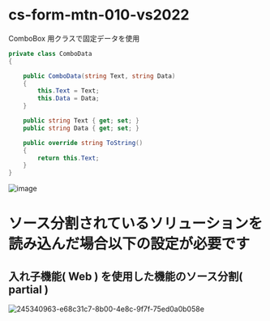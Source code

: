 # cs-form-mtn-010-vs2022
ComboBox 用クラスで固定データを使用

```cs
private class ComboData
{

    public ComboData(string Text, string Data)
    {
        this.Text = Text;
        this.Data = Data;
    }

    public string Text { get; set; }
    public string Data { get; set; }

    public override string ToString()
    {
        return this.Text;
    }
}
```

![image](https://github.com/winofsql/cs-form-mtn-010-vs2022/assets/1501327/d4a15d5b-43cb-49bd-87d5-1f64eaec199b)

# ソース分割されているソリューションを読み込んだ場合以下の設定が必要です

## 入れ子機能( Web ) を使用した機能のソース分割( partial )

![245340963-e68c31c7-8b00-4e8c-9f7f-75ed0a0b058e](https://github.com/winofsql/cs-form-mtn-010-vs2022/assets/1501327/19a28a55-9e9c-4b58-ba84-95001e6ca982)
